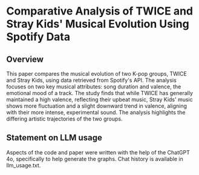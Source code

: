 # Comparative Analysis of TWICE and Stray Kids' Musical Evolution Using Spotify Data

## Overview

This paper compares the musical evolution of two K-pop groups, TWICE and Stray Kids, using data retrieved from Spotify's API. The analysis focuses on two key musical attributes: song duration and valence, the emotional mood of a track. The study finds that while TWICE has generally maintained a high valence, reflecting their upbeat music, Stray Kids' music shows more fluctuation and a slight downward trend in valence, aligning with their more intense, experimental sound. The analysis highlights the differing artistic trajectories of the two groups.

## Statement on LLM usage

Aspects of the code and paper were written with the help of the ChatGPT 4o, specifically to help generate the graphs. Chat history is available in llm_usage.txt.
